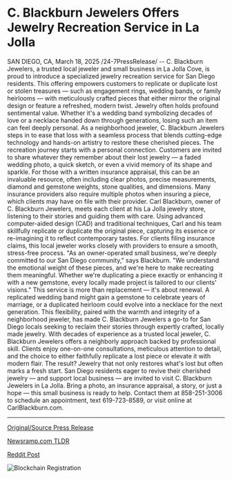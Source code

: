# C. Blackburn Jewelers Offers Jewelry Recreation Service in La Jolla

SAN DIEGO, CA, March 18, 2025 /24-7PressRelease/ -- C. Blackburn Jewelers, a trusted local jeweler and small business in La Jolla Cove, is proud to introduce a specialized jewelry recreation service for San Diego residents. This offering empowers customers to replicate or duplicate lost or stolen treasures — such as engagement rings, wedding bands, or family heirlooms — with meticulously crafted pieces that either mirror the original design or feature a refreshed, modern twist.  Jewelry often holds profound sentimental value. Whether it's a wedding band symbolizing decades of love or a necklace handed down through generations, losing such an item can feel deeply personal. As a neighborhood jeweler, C. Blackburn Jewelers steps in to ease that loss with a seamless process that blends cutting-edge technology and hands-on artistry to restore these cherished pieces.  The recreation journey starts with a personal connection. Customers are invited to share whatever they remember about their lost jewelry — a faded wedding photo, a quick sketch, or even a vivid memory of its shape and sparkle.   For those with a written insurance appraisal, this can be an invaluable resource, often including clear photos, precise measurements, diamond and gemstone weights, stone qualities, and dimensions.   Many insurance providers also require multiple photos when insuring a piece, which clients may have on file with their provider. Carl Blackburn, owner of C. Blackburn Jewelers, meets each client at his La Jolla jewelry store, listening to their stories and guiding them with care.  Using advanced computer-aided design (CAD) and traditional techniques, Carl and his team skillfully replicate or duplicate the original piece, capturing its essence or re-imagining it to reflect contemporary tastes. For clients filing insurance claims, this local jeweler works closely with providers to ensure a smooth, stress-free process.  "As an owner-operated small business, we're deeply committed to our San Diego community," says Blackburn. "We understand the emotional weight of these pieces, and we're here to make recreating them meaningful. Whether we're duplicating a piece exactly or enhancing it with a new gemstone, every locally made project is tailored to our clients' visions."  This service is more than replacement — it's about renewal. A replicated wedding band might gain a gemstone to celebrate years of marriage, or a duplicated heirloom could evolve into a necklace for the next generation. This flexibility, paired with the warmth and integrity of a neighborhood jeweler, has made C. Blackburn Jewelers a go-to for San Diego locals seeking to reclaim their stories through expertly crafted, locally made jewelry.  With decades of experience as a trusted local jeweler, C. Blackburn Jewelers offers a neighborly approach backed by professional skill. Clients enjoy one-on-one consultations, meticulous attention to detail, and the choice to either faithfully replicate a lost piece or elevate it with modern flair. The result? Jewelry that not only restores what's lost but often marks a fresh start.  San Diego residents eager to revive their cherished jewelry — and support local business — are invited to visit C. Blackburn Jewelers in La Jolla. Bring a photo, an insurance appraisal, a story, or just a hope — this small business is ready to help.  Contact them at 858-251-3006 to schedule an appointment, text 619-723-8589, or visit online at CarlBlackburn.com. 

---

[Original/Source Press Release](https://www.24-7pressrelease.com/press-release/520666/c-blackburn-jewelers-offers-jewelry-recreation-service-in-la-jolla)
                    

[Newsramp.com TLDR](https://newsramp.com/curated-news/c-blackburn-jewelers-introduces-jewelry-recreation-service-in-san-diego/73b305db380d1edd4d817b73ffae6348) 

 



[Reddit Post](https://www.reddit.com/r/Lifestyle_Culture/comments/1jdzdd2/c_blackburn_jewelers_introduces_jewelry/) 



![Blockchain Registration](https://cdn.newsramp.app/24-7PressRelease/qrcode/253/18/taro7AeJ.webp)